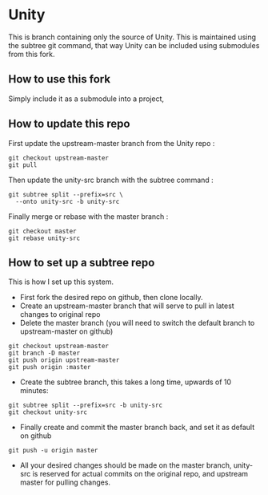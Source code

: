 # Unity

This is branch containing only the source of Unity.
This is maintained using the subtree git command, that way Unity can be included using submodules from this fork.

## How to use this fork

Simply include it as a submodule into a project, 

## How to update this repo

First update the upstream-master branch from the Unity repo :

```
git checkout upstream-master
git pull
```

Then update the unity-src branch with the subtree command :

```
git subtree split --prefix=src \
  --onto unity-src -b unity-src
```

Finally merge or rebase with the master branch :

```
git checkout master
git rebase unity-src
```

## How to set up a subtree repo

This is how I set up this system.

 - First fork the desired repo on github, then clone locally.
 - Create an upstream-master branch that will serve to pull in latest changes to original repo
 - Delete the master branch (you will need to switch the default branch to upstream-master on github)
 
 ```
git checkout upstream-master
git branch -D master
git push origin upstream-master
git push origin :master
 ```
 
 - Create the subtree branch, this takes a long time, upwards of 10 minutes:
 
 ```
git subtree split --prefix=src -b unity-src
git checkout unity-src
 ```
 
 - Finally create and commit the master branch back, and set it as default on github
 
 ```
 git push -u origin master
 ```
 - All your desired changes should be made on the master branch, unity-src is reserved for actual commits on the original repo, and upstream master for pulling changes.
